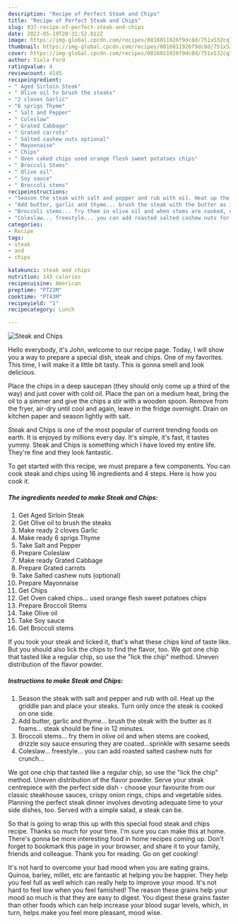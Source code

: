 ```yaml
---
description: "Recipe of Perfect Steak and Chips"
title: "Recipe of Perfect Steak and Chips"
slug: 937-recipe-of-perfect-steak-and-chips
date: 2022-05-19T20:31:52.812Z
image: https://img-global.cpcdn.com/recipes/0816011926f9dc8d/751x532cq70/steak-and-chips-recipe-main-photo.jpg
thumbnail: https://img-global.cpcdn.com/recipes/0816011926f9dc8d/751x532cq70/steak-and-chips-recipe-main-photo.jpg
cover: https://img-global.cpcdn.com/recipes/0816011926f9dc8d/751x532cq70/steak-and-chips-recipe-main-photo.jpg
author: Viola Ford
ratingvalue: 4
reviewcount: 4145
recipeingredient:
- " Aged Sirloin Steak"
- " Olive oil to brush the steaks"
- "2 cloves Garlic"
- "6 sprigs Thyme"
- " Salt and Pepper"
- " Coleslaw"
- " Grated Cabbage"
- " Grated carrots"
- " Salted cashew nuts optional"
- " Mayonnaise"
- " Chips"
- " Oven caked chips used orange flesh sweet potatoes chips"
- " Broccoli Stems"
- " Olive oil"
- " Soy sauce"
- " Broccoli stems"
recipeinstructions:
- "Season the steak with salt and pepper and rub with oil. Heat up the griddle pan and place your steaks. Turn only once the steak is cooked on one side."
- "Add butter, garlic and thyme... brush the steak with the butter as it foams... steak should be fine in 12 minutes."
- "Broccoli stems... fry them in olive oil and when stems are cooked, drizzle soy sauce ensuring they are coated...sprinkle with sesame seeds"
- "Coleslaw... freestyle... you can add roasted salted cashew nuts for crunch..."
categories:
- Recipe
tags:
- steak
- and
- chips

katakunci: steak and chips 
nutrition: 143 calories
recipecuisine: American
preptime: "PT22M"
cooktime: "PT43M"
recipeyield: "1"
recipecategory: Lunch

---
```



![Steak and Chips](https://img-global.cpcdn.com/recipes/0816011926f9dc8d/751x532cq70/steak-and-chips-recipe-main-photo.jpg)

Hello everybody, it's John, welcome to our recipe page. Today, I will show you a way to prepare a special dish, steak and chips. One of my favorites. This time, I will make it a little bit tasty. This is gonna smell and look delicious.

Place the chips in a deep saucepan (they should only come up a third of the way) and just cover with cold oil. Place the pan on a medium heat, bring the oil to a simmer and give the chips a stir with a wooden spoon. Remove from the fryer, air-dry until cool and again, leave in the fridge overnight. Drain on kitchen paper and season lightly with salt.

Steak and Chips is one of the most popular of current trending foods on earth. It is enjoyed by millions every day. It's simple, it's fast, it tastes yummy. Steak and Chips is something which I have loved my entire life. They're fine and they look fantastic.


To get started with this recipe, we must prepare a few components. You can cook steak and chips using 16 ingredients and 4 steps. Here is how you cook it.

<!--inarticleads1-->

##### The ingredients needed to make Steak and Chips:

1. Get  Aged Sirloin Steak
1. Get  Olive oil to brush the steaks
1. Make ready 2 cloves Garlic
1. Make ready 6 sprigs Thyme
1. Take  Salt and Pepper
1. Prepare  Coleslaw
1. Make ready  Grated Cabbage
1. Prepare  Grated carrots
1. Take  Salted cashew nuts (optional)
1. Prepare  Mayonnaise
1. Get  Chips
1. Get  Oven caked chips... used orange flesh sweet potatoes chips
1. Prepare  Broccoli Stems
1. Take  Olive oil
1. Take  Soy sauce
1. Get  Broccoli stems


If you took your steak and licked it, that&#39;s what these chips kind of taste like. But you should also lick the chips to find the flavor, too. We got one chip that tasted like a regular chip, so use the &#34;lick the chip&#34; method. Uneven distribution of the flavor powder. 

<!--inarticleads2-->

##### Instructions to make Steak and Chips:

1. Season the steak with salt and pepper and rub with oil. Heat up the griddle pan and place your steaks. Turn only once the steak is cooked on one side.
1. Add butter, garlic and thyme... brush the steak with the butter as it foams... steak should be fine in 12 minutes.
1. Broccoli stems... fry them in olive oil and when stems are cooked, drizzle soy sauce ensuring they are coated...sprinkle with sesame seeds
1. Coleslaw... freestyle... you can add roasted salted cashew nuts for crunch...


We got one chip that tasted like a regular chip, so use the &#34;lick the chip&#34; method. Uneven distribution of the flavor powder. Serve your steak centrepiece with the perfect side dish - choose your favourite from our classic steakhouse sauces, crispy onion rings, chips and vegetable sides. Planning the perfect steak dinner involves devoting adequate time to your side dishes, too. Served with a simple salad, a steak can be. 

So that is going to wrap this up with this special food steak and chips recipe. Thanks so much for your time. I'm sure you can make this at home. There's gonna be more interesting food in home recipes coming up. Don't forget to bookmark this page in your browser, and share it to your family, friends and colleague. Thank you for reading. Go on get cooking!

It's not hard to overcome your bad mood when you are eating grains. Quinoa, barley, millet, etc are fantastic at helping you be happier. They help you feel full as well which can really help to improve your mood. It's not hard to feel low when you feel famished! The reason these grains help your mood so much is that they are easy to digest. You digest these grains faster than other foods which can help increase your blood sugar levels, which, in turn, helps make you feel more pleasant, mood wise.
